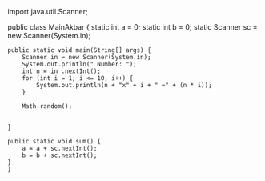 import java.util.Scanner;

public class MainAkbar {
    static int a = 0;
    static int b = 0;
    static Scanner sc = new Scanner(System.in);

    public static void main(String[] args) {
        Scanner in = new Scanner(System.in);
        System.out.println(" Number: ");
        int n = in .nextInt();
        for (int i = 1; i <= 10; i++) {
            System.out.println(n + "x" + i + " =" + (n * i));
        }

        Math.random();


    }

    public static void sum() {
        a = a + sc.nextInt();
        b = b + sc.nextInt();
    }
    }
